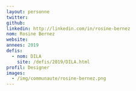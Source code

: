 ```yaml
---
layout: personne
twitter:
github:
linkedin: http://linkedin.com/in/rosine-bernez
nom: Rosine Bernez
website:
annees: 2019
defis:
  - nom: DILA
    site: /defis/2019/DILA.html
profil: Designer
images:
  - /img/communaute/rosine-bernez.png
---
```

